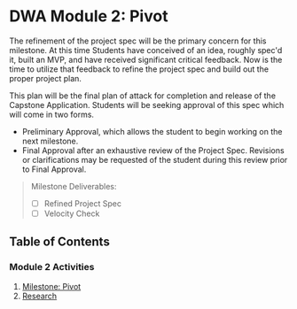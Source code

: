 # DWA Module 2: Pivot

The refinement of the project spec will be the primary concern for this milestone. At this time Students have conceived of an idea, roughly spec'd it, built an MVP, and have received significant critical feedback. Now is the time to utilize that feedback to refine the project spec and build out the proper project plan.

This plan will be the final plan of attack for completion and release of the Capstone Application. Students will be seeking approval of this spec which will come in two forms. 

* Preliminary Approval, which allows the student to begin working on the next milestone.
* Final Approval after an exhaustive review of the Project Spec. Revisions or clarifications may be requested of the student during this review prior to Final Approval.

> Milestone Deliverables:
>  * [ ] Refined Project Spec
>  * [ ] Velocity Check

## Table of Contents

### Module 2 Activities
1. [Milestone: Pivot](./Milestone-1.md)
2. [Research](./Research.md)
